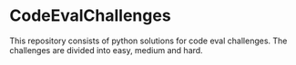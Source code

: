 # CodeEvalChallenges
This repository consists of python solutions for code eval challenges. The challenges are divided into easy, medium and hard.
